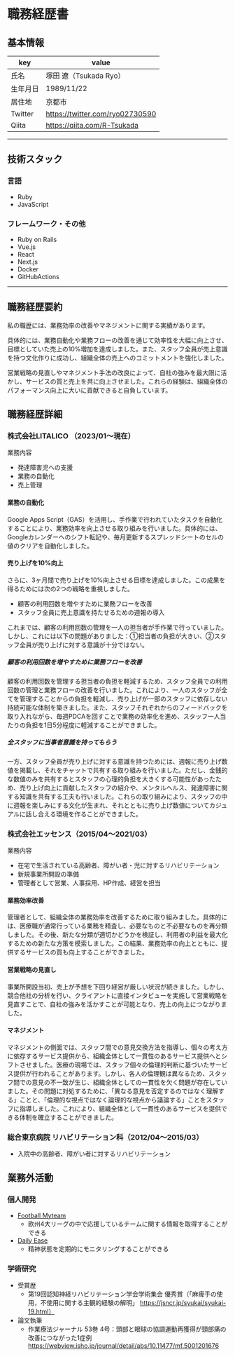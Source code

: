 # 職務経歴書

## 基本情報

|key|value|
|---|---|
|氏名|塚田 遼（Tsukada Ryo）|
|生年月日|1989/11/22|
|居住地|京都市|
|Twitter|https://twitter.com/ryo02730590|
|Qiita|https://qiita.com/R-Tsukada|

---

## 技術スタック

### 言語

- Ruby
- JavaScript


### フレームワーク・その他

- Ruby on Rails
- Vue.js
- React
- Next.js
- Docker
- GitHubActions

---

## 職務経歴要約
私の職歴には、業務効率の改善やマネジメントに関する実績があります。

具体的には、業務自動化や業務フローの改善を通じて効率性を大幅に向上させ、目標としていた売上の10%増加を達成しました。また、スタッフ全員が売上意識を持つ文化作りに成功し、組織全体の売上へのコミットメントを強化しました。

営業戦略の見直しやマネジメント手法の改良によって、自社の強みを最大限に活かし、サービスの質と売上を共に向上させました。これらの経験は、組織全体のパフォーマンス向上に大いに貢献できると自負しています。

## 職務経歴詳細

### 株式会社LITALICO （2023/01〜現在）

業務内容
- 発達障害児への支援
- 業務の自動化
- 売上管理

#### 業務の自動化
Google Apps Script（GAS）を活用し、手作業で行われていたタスクを自動化することにより、業務効率を向上させる取り組みを行いました。具体的には、Googleカレンダーへのシフト転記や、毎月更新するスプレッドシートのセルの値のクリアを自動化しました。

#### 売り上げを10%向上
さらに、3ヶ月間で売り上げを10%向上させる目標を達成しました。この成果を得るためには次の2つの戦略を重視しました。

- 顧客の利用回数を増やすために業務フローを改善
- スタッフ全員に売上意識を持たせるための週報の導入

これまでは、顧客の利用回数の管理を一人の担当者が手作業で行っていました。しかし、これには以下の問題がありました：①担当者の負担が大きい、②スタッフ全員が売り上げに対する意識が十分ではない。

##### 顧客の利用回数を増やすために業務フローを改善
顧客の利用回数を管理する担当者の負担を軽減するため、スタッフ全員での利用回数の管理と業務フローの改善を行いました。これにより、一人のスタッフが全てを管理することからの負担を軽減し、売り上げが一部のスタッフに依存しない持続可能な体制を築きました。また、スタッフそれぞれからのフィードバックを取り入れながら、毎週PDCAを回すことで業務の効率化を進め、スタッフ一人当たりの負担を1日5分程度に軽減することができました。

##### 全スタッフに当事者意識を持ってもらう
一方、スタッフ全員が売り上げに対する意識を持つためには、週報に売り上げ数値を掲載し、それをチャットで共有する取り組みを行いました。ただし、金銭的な数値のみを共有するとスタッフの心理的負担を大きくする可能性があったため、売り上げ向上に貢献したスタッフの紹介や、メンタルヘルス、発達障害に関する知識を共有する工夫も行いました。これらの取り組みにより、スタッフの中に週報を楽しみにする文化が生まれ、それとともに売り上げ数値についてカジュアルに話し合える環境を作ることができました。

### 株式会社エッセンス（2015/04〜2021/03）

業務内容
- 在宅で生活されている高齢者、障がい者・児に対するリハビリテーション
- 新規事業所開設の準備
- 管理者として営業、人事採用、HP作成、経営を担当

#### 業務効率改善
管理者として、組織全体の業務効率を改善するために取り組みました。具体的には、医療職が通常行っている業務を精査し、必要なものと不必要なものを再分類しました。その後、新たな分類が適切かどうかを検証し、利用者の利益を最大化するための新たな方策を模索しました。この結果、業務効率の向上とともに、提供するサービスの質も向上することができました。

#### 営業戦略の見直し
事業所開設当初、売上が予想を下回り経営が厳しい状況が続きました。しかし、競合他社の分析を行い、クライアントに直接インタビューを実施して営業戦略を見直すことで、自社の強みを活かすことが可能となり、売上の向上につながりました。

#### マネジメント
マネジメントの側面では、スタッフ間での意見交換方法を指導し、個々の考え方に依存するサービス提供から、組織全体として一貫性のあるサービス提供へとシフトさせました。医療の現場では、スタッフ個々の倫理的判断に基づいたサービス提供が行われることがあります。しかし、各人の倫理観は異なるため、スタッフ間での意見の不一致が生じ、組織全体としての一貫性を欠く問題が存在していました。その問題に対処するために、「異なる意見を否定するのではなく理解する」ことと、「倫理的な視点ではなく論理的な視点から議論する」ことをスタッフに指導しました。これにより、組織全体として一貫性のあるサービスを提供できる体制を確立することができました。

### 総合東京病院 リハビリテーション科（2012/04〜2015/03）

- 入院中の高齢者、障がい者に対するリハビリテーション


## 業務外活動
### 個人開発
- [Football Myteam](https://football-myteam.herokuapp.com/) 
  - 欧州4大リーグの中で応援しているチームに関する情報を取得することができる
- [Daily Ease](https://main.d2gggkygq4rfxm.amplifyapp.com/)
  - 精神状態を定期的にモニタリングすることができる

### 学術研究
- 受賞歴
  - 第19回認知神経リハビリテーション学会学術集会 優秀賞（「麻痺手の使用，不使用に関する主観的経験の解明」 https://jsncr.jp/syukai/syukai-19.html）
- 論文執筆
  - 作業療法ジャーナル 53巻 4号：頭部と眼球の協調運動再獲得が頸部痛の改善につながった1症例 https://webview.isho.jp/journal/detail/abs/10.11477/mf.5001201676
